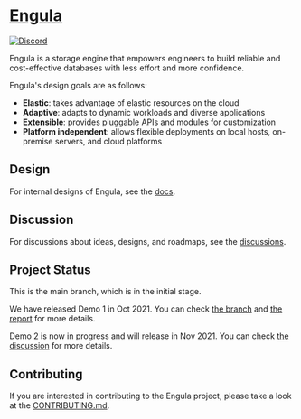 # [Engula](https://engula.com)

[![Discord][discord-badge]][discord-url]

[discord-badge]: https://img.shields.io/discord/873004811774214145?logo=Discord&style=flat-square
[discord-url]: https://discord.gg/AN6vgVXaHC

Engula is a storage engine that empowers engineers to build reliable and cost-effective databases with less effort and more confidence.

Engula's design goals are as follows:

- **Elastic**: takes advantage of elastic resources on the cloud
- **Adaptive**: adapts to dynamic workloads and diverse applications
- **Extensible**: provides pluggable APIs and modules for customization
- **Platform independent**: allows flexible deployments on local hosts, on-premise servers, and cloud platforms

## Design

For internal designs of Engula, see the [docs](docs).

## Discussion

For discussions about ideas, designs, and roadmaps, see the [discussions](https://github.com/engula/engula/discussions).

## Project Status

This is the main branch, which is in the initial stage.

We have released Demo 1 in Oct 2021.
You can check [the branch](https://github.com/engula/engula/tree/demo-1) and [the report](https://engula.com/posts/demo-1/) for more details.

Demo 2 is now in progress and will release in Nov 2021.
You can check [the discussion](https://github.com/engula/engula/discussions/29) for more details.

## Contributing

If you are interested in contributing to the Engula project, please take a look at the [CONTRIBUTING.md](CONTRIBUTING.md).
